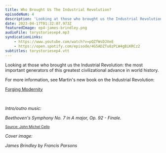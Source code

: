 ```yaml
---
title: Who Brought Us The Industrial Revolution?
episodeNum: 4
description: 'Looking at those who brought us the Industrial Revolution: the most important generators of this greatest civilizational advance in world history.'
date: 2023-04-17T01:32:07.973Z
featuredImage: ep4-james-brindley.png
audioFile: torystoriesep4.mp3
syndicationLinks:
    - https://www.youtube.com/watch?v=pQZfWsDJXeE
    - https://open.spotify.com/episode/4G5ADZTu8zPLW4gBiKRCz2
subtitles: torystoriesep4.vtt
---
```


Looking at those who brought us the Industrial Revolution: the most important generators of this greatest civilizational advance in world history.

For more information, see Martin's new book on the Industrial Revolution:

[Forging Modernity](https://www.forgingmodernity.com/)

<br>

_Intro/outro music:_

_Beethoven's Symphony No. 7 in A major, Op. 92 - Finale._

<sup>[Source: John Michel Cello](https://commons.wikimedia.org/wiki/File:JOHN_MICHEL_CELLO-BEETHOVEN_SYMPHONY_7_Finale.ogg)</sup>

_Cover image:_

_James Brindley by Francis Parsons_
